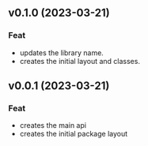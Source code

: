 ## v0.1.0 (2023-03-21)

### Feat

- updates the library name.
- creates the initial layout and classes.

## v0.0.1 (2023-03-21)

### Feat

- creates the main api
- creates the initial package layout
